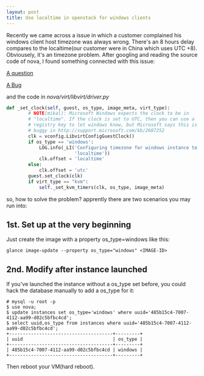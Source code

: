 ```yaml
---
layout: post
title: Use localtime in openstack for windows clients
---
```


Recently we came across a issue in which a customer complained his windows client host timezone was always wrong. There's an 8 hours delay compares to the localtime(our customer were in China which uses UTC +8). Obviousely, it's an timezone problem. After googling and reading the source code of nova, I found something connected with this issue:

[A question](https://ask.openstack.org/en/question/66649/instance-time-wrong/)

[A Bug](https://bugs.launchpad.net/nova/+bug/1231254)

and the code in _nova/virt/libvirt/driver.py_

```python
def _set_clock(self, guest, os_type, image_meta, virt_type):
        # NOTE(mikal): Microsoft Windows expects the clock to be in
        # "localtime". If the clock is set to UTC, then you can use a
        # registry key to let windows know, but Microsoft says this is
        # buggy in http://support.microsoft.com/kb/2687252
        clk = vconfig.LibvirtConfigGuestClock()
        if os_type == 'windows':
            LOG.info(_LI('Configuring timezone for windows instance to '
                         'localtime'))
            clk.offset = 'localtime'
        else:
            clk.offset = 'utc'
        guest.set_clock(clk)
        if virt_type == "kvm":
            self._set_kvm_timers(clk, os_type, image_meta)
```

so, how to solve the problem? apprently there are two scenarios you may run into:

## 1st. Set up at the very beginning

Just create the image with a property os_type=windows like this:

```
glance image-update --property os_type="windows" <IMAGE-ID>
```

## 2nd. Modify after instance launched

If you've launched the instance without a os_type set before, you could hack the database manually to add a os_type for it:

```
# mysql -u root -p
$ use nova;
$ update instances set os_type='windows' where uuid='485b15c4-7007-4112-aa99-d02c5bfbc4cd';
$ select uuid,os_type from instances where uuid='485b15c4-7007-4112-aa99-d02c5bfbc4cd';
+--------------------------------------+---------+
| uuid                                 | os_type |
+--------------------------------------+---------+
| 485b15c4-7007-4112-aa99-d02c5bfbc4cd | windows |
+--------------------------------------+---------+
```

Then reboot your VM(hard reboot).
